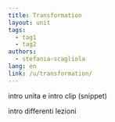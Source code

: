 ```yaml
---
title: Transformation
layout: unit
tags: 
  - tag1
  - tag2
authors: 
  - stefania-scagliola
lang: en
link: /u/transformation/
---
```


intro unita e intro clip (snippet)

<!-- more -->

intro differenti lezioni
